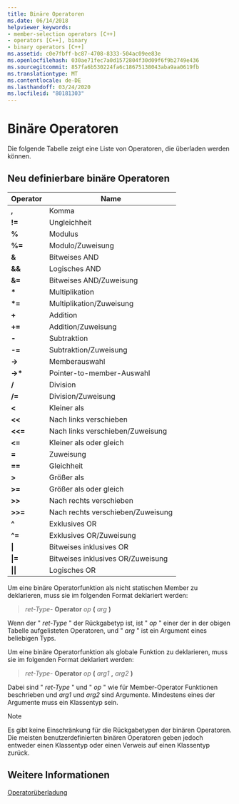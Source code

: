 ```yaml
---
title: Binäre Operatoren
ms.date: 06/14/2018
helpviewer_keywords:
- member-selection operators [C++]
- operators [C++], binary
- binary operators [C++]
ms.assetid: c0e7fbff-bc87-4708-8333-504ac09ee83e
ms.openlocfilehash: 030ae71fec7a0d1572804f30d09f6f9b2749e436
ms.sourcegitcommit: 857fa6b530224fa6c18675138043aba9aa0619fb
ms.translationtype: MT
ms.contentlocale: de-DE
ms.lasthandoff: 03/24/2020
ms.locfileid: "80181303"
---
```

# <a name="binary-operators"></a>Binäre Operatoren

Die folgende Tabelle zeigt eine Liste von Operatoren, die überladen werden können.

## <a name="redefinable-binary-operators"></a>Neu definierbare binäre Operatoren

|Operator|Name|
|--------------|----------|
|**,**|Komma|
|**!=**|Ungleichheit|
|**%**|Modulus|
|**%=**|Modulo/Zuweisung|
|**&**|Bitweises AND|
|**&&**|Logisches AND|
|**&=**|Bitweises AND/Zuweisung|
|**&#42;**|Multiplikation|
|**&#42;=**|Multiplikation/Zuweisung|
|**+**|Addition|
|**+=**|Addition/Zuweisung|
|**-**|Subtraktion|
|**-=**|Subtraktion/Zuweisung|
|**->**|Memberauswahl|
|**->&#42;**|Pointer-to-member-Auswahl|
|**/**|Division|
|**/=**|Division/Zuweisung|
|**<**|Kleiner als|
|**<<**|Nach links verschieben|
|**<<=**|Nach links verschieben/Zuweisung|
|**<=**|Kleiner als oder gleich|
|**=**|Zuweisung|
|**==**|Gleichheit|
|**>**|Größer als|
|**>=**|Größer als oder gleich|
|**>>**|Nach rechts verschieben|
|**>>=**|Nach rechts verschieben/Zuweisung|
|**^**|Exklusives OR|
|**^=**|Exklusives OR/Zuweisung|
|**&#124;**|Bitweises inklusives OR|
|**&#124;=**|Bitweises inklusives OR/Zuweisung|
|**&#124;&#124;**|Logisches OR|

Um eine binäre Operatorfunktion als nicht statischen Member zu deklarieren, muss sie im folgenden Format deklariert werden:

> *ret-Type-* **Operator** *op* **(** *arg* **)**

Wenn der " *ret-Type* " der Rückgabetyp ist, ist " *op* " einer der in der obigen Tabelle aufgelisteten Operatoren, und " *arg* " ist ein Argument eines beliebigen Typs.

Um eine binäre Operatorfunktion als globale Funktion zu deklarieren, muss sie im folgenden Format deklariert werden:

> *ret-Type-* **Operator** *op* **(** _arg1_ **,** _arg2_ **)**

Dabei sind " *ret-Type* " und " *op* " wie für Member-Operator Funktionen beschrieben und *arg1* und *arg2* sind Argumente. Mindestens eines der Argumente muss ein Klassentyp sein.

> [!NOTE]
> Es gibt keine Einschränkung für die Rückgabetypen der binären Operatoren. Die meisten benutzerdefinierten binären Operatoren geben jedoch entweder einen Klassentyp oder einen Verweis auf einen Klassentyp zurück.

## <a name="see-also"></a>Weitere Informationen

[Operatorüberladung](../cpp/operator-overloading.md)
